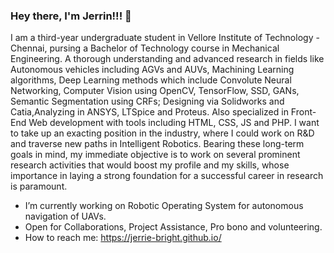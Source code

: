 ### Hey there, I'm Jerrin!!! 👋
  I am a third-year undergraduate student in Vellore Institute of Technology - Chennai, pursing a Bachelor of Technology course in Mechanical Engineering. A thorough understanding and advanced research in fields like Autonomous vehicles including AGVs and AUVs, Machining Learning algorithms, Deep Learning methods which include Convolute Neural Networking, Computer Vision using OpenCV, TensorFlow, SSD, GANs, Semantic Segmentation using CRFs; Designing via Solidworks and Catia,Analyzing in ANSYS, LTSpice and Proteus. Also specialized in Front-End Web development with tools including HTML, CSS, JS and PHP.
  I want to take up an exacting position in the industry, where I could work on R&D and traverse new paths in Intelligent Robotics. Bearing these long-term goals in mind, my immediate objective is to work on several prominent research activities that would boost my profile and my skills, whose importance in laying a strong foundation for a successful career in research is paramount.

- I’m currently working on Robotic Operating System for autonomous navigation of UAVs.
- Open for Collaborations, Project Assistance, Pro bono and volunteering.
- How to reach me: https://jerrie-bright.github.io/
